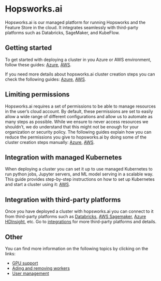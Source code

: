 # Hopsworks.ai

Hopsworks.ai is our managed platform for running Hopsworks and the Feature Store
in the cloud. It integrates seamlessly with third-party platforms such as Databricks,
SageMaker, and KubeFlow.

## Getting started

To get started with deploying a cluster in you Azure or AWS environment, follow these guides: [Azure](azure/getting_started.md), [AWS](aws/getting_started.md).

If you need more details about hopsworks.ai cluster creation steps you can check the following guides: [Azure](azure/cluster_creation.md), [AWS](aws/cluster_creation.md).

## Limiting permissions

Hopsworks.ai requires a set of permissions to be able to manage resources in the user’s cloud account. By default, these permissions are set to easily allow a wide range of different configurations and allow us to automate as many steps as possible. While we ensure to never access resources we shouldn’t, we do understand that this might not be enough for your organization or security policy. The following guides explain how you can reduce the permissions you give to hopsworks.ai by doing some of the cluster creation steps manually: [Azure](azure/restrictive_permissions.md), [AWS](aws/restrictive_permissions.md).

## Integration with managed Kubernetes

When deploying a cluster you can set it up to use managed Kubernetes to run python jobs, Jupyter servers, and ML model serving in a scalable way. This guide provides step-by-step instructions on how to set up Kubernetes and start a cluster using it: [AWS](aws/eks_ecr_integration.md).

## Integration with third-party platforms

Once you have deployed a cluster with hopsworks.ai you can connect to it from third-party platforms such as [Databricks](https://docs.hopsworks.ai/feature-store-api/latest/integrations/databricks/configuration/), [AWS Sagemaker](https://docs.hopsworks.ai/feature-store-api/latest/integrations/sagemaker/), [Azure HDInsight](https://docs.hopsworks.ai/feature-store-api/latest/integrations/hdinsight/), etc. Go to [integrations](https://docs.hopsworks.ai/feature-store-api/latest/setup/) for more third-party platforms and details.


## Other

You can find more information on the following topics by clicking on the links:

* [GPU support](gpu_support.md)
* [Ading and removing workers](adding_removing_workers.md)
* [User management](user_management.md)
